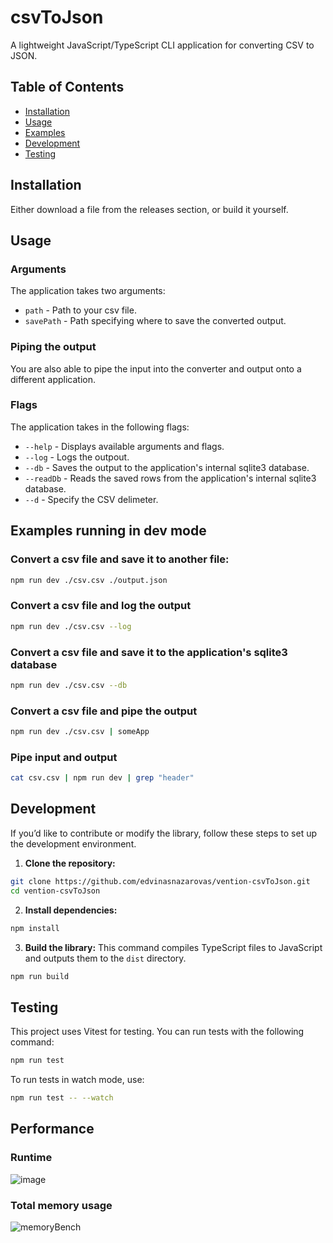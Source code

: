# csvToJson
A lightweight JavaScript/TypeScript CLI application for converting CSV to JSON.

## Table of Contents
- [Installation](#installation)
- [Usage](#usage)
- [Examples](#examples)
- [Development](#development)
- [Testing](#testing)

## Installation
Either download a file from the releases section, or build it yourself.

## Usage
### Arguments
The application takes two arguments: 
* `path` - Path to your csv file.
* `savePath` - Path specifying where to save the converted output.
### Piping the output
You are also able to pipe the input into the converter and output onto a different application.
### Flags
The application takes in the following flags:
* `--help` - Displays available arguments and flags.
* `--log` - Logs the outpout.
* `--db` - Saves the output to the application's internal sqlite3 database.
* `--readDb` - Reads the saved rows from the application's internal sqlite3 database.
* `--d` - Specify the CSV delimeter.

## Examples running in dev mode
### Convert a csv file and save it to another file:
```bash
npm run dev ./csv.csv ./output.json
```
### Convert a csv file and log the output
```bash
npm run dev ./csv.csv --log
```

### Convert a csv file and save it to the application's sqlite3 database
```bash
npm run dev ./csv.csv --db
```

### Convert a csv file and pipe the output
```bash
npm run dev ./csv.csv | someApp
```

### Pipe input and output
```bash
cat csv.csv | npm run dev | grep "header"
```

## Development
If you’d like to contribute or modify the library, follow these steps to set up the development environment.
1. **Clone the repository:**
```bash
git clone https://github.com/edvinasnazarovas/vention-csvToJson.git
cd vention-csvToJson
```
2. **Install dependencies:**
```bash
npm install
```
3. **Build the library:**
This command compiles TypeScript files to JavaScript and outputs them to the `dist` directory.
```bash
npm run build
```
## Testing
This project uses Vitest for testing. You can run tests with the following command: 
```bash
npm run test
```
To run tests in watch mode, use:
```bash
npm run test -- --watch
```

## Performance

### Runtime
![image](https://github.com/user-attachments/assets/310a00f9-4c40-476e-a1b8-e18533e12bc0)

### Total memory usage
![memoryBench](https://github.com/user-attachments/assets/de81c713-5b99-40b4-8b92-277adfe5d256)

